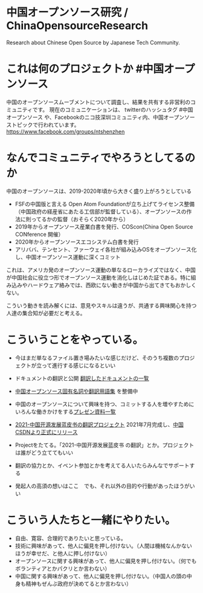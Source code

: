 # 中国オープンソース研究 / ChinaOpensourceResearch
Research about Chinese Open Source by Japanese Tech Community.

# これは何のプロジェクトか #中国オープンソース
中国のオープンソースムーブメントについて調査し、結果を共有する非営利のコミュニティです。
現在のコミュニケーションは、 twitterのハッシュタグ #中国オープンソース や、Facebookのニコ技深圳コミュニティ内、中国オープンソーストピックで行われています。
https://www.facebook.com/groups/ntshenzhen

# なんでコミュニティでやろうとしてるのか
中国のオープンソースは、2019-2020年頃から大きく盛り上がろうとしている
- FSFの中国版と言える Open Atom Foundationが立ち上げてライセンス整備（中国政府の経産省にあたる工信部が監督している）、オープンソースの作法に則ってるかの監督（おそらく2020年から）
- 2019年からオープンソース産業白書を発行、COScon(China Open Source CONference 開催）
- 2020年からオープンソースエコシステム白書を発行
- アリババ、テンセント、ファーウェイ各社が組み込みOSをオープンソース化し、中国オープンソース運動に深くコミット

これは、アメリカ発のオープンソース運動の単なるローカライズではなく、中国が中国社会に役立つ形でオープンソース運動を消化しはじめた証である。特に組み込みやハードウェア絡みでは、西欧にない動きが中国から出てきてもおかしくない。

こういう動きを読み解くには、意見やスキルは違うが、共通する興味関心を持つ人達の集合知が必要だと考える。

# こういうことをやっている。
- 今はまだ単なるファイル置き場みたいな感じだけど、そのうち複数のプロジェクトが立って進行する感じになるといい
- ドキュメントの翻訳と公開 [翻訳したドキュメントの一覧](https://github.com/Nico-Tech-Shenzhen/ChinaOpensourceResearch/tree/main/translation)
- [中国オープンソース固有名詞や翻訳用語集](https://docs.google.com/spreadsheets/d/11hnm1ORdUP6BtvaUJo2Ow70VQQ8dU6v1vRaPdzyM_oY/edit#gid=0) を整備中
- 中国のオープンソースについて興味を持つ、コミットする人を増やすためにいろんな働きかけをする[プレゼン資料一覧](https://github.com/Nico-Tech-Shenzhen/ChinaOpensourceResearch/tree/main/Presentation)
- [2021-中国开源发展蓝皮书の翻訳プロジェクト](https://github.com/Nico-Tech-Shenzhen/ChinaOpensourceResearch/tree/main/translation/2021_CNOSSbluebook) 2021年7月完成し、[中国CSDNより正式にリリース](https://mp.weixin.qq.com/s/U0LFMNqfGnIY3tMmjWhWVQ)

- Projectをたてる。「2021-中国开源发展蓝皮书 の翻訳」とか。プロジェクトは誰がどう立ててもいい
- 翻訳の協力とか、イベント参加とかを考えてる人いたらみんなでサポートする

- 発起人の高須の想いはここ　でも、それ以外の目的や行動があったほうがいい


# こういう人たちと一緒にやりたい。
- 自由、寛容、合理的でありたいと思っている。
- 技術に興味があって、他人に偏見を押し付けない。（人間は機械なんかないほうが幸せだ、と他人に押し付けない）
- オープンソースに関する興味があって、他人に偏見を押し付けない。（何でもボランティアとかパクリとか言わない）
- 中国に関する興味があって、他人に偏見を押し付けない。（中国人の頭の中身も精神もぜんぶ政府が決めてるとか言わない）
